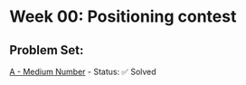 # Week 00: Positioning contest

## Problem Set:
[A - Medium Number](https://codeforces.com/problemset/problem/1760/A) - Status: :white_check_mark: Solved
